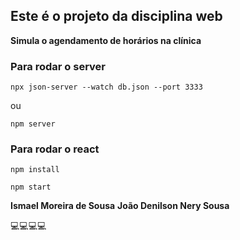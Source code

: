 ## Este é o projeto da disciplina web

**Simula o agendamento de horários na clínica**

### Para rodar o server

`npx json-server --watch db.json --port 3333`
 
ou

`npm server`

### Para rodar o react

`npm install`

`npm start`

**Ismael Moreira de Sousa**
**João Denilson Nery Sousa**

💻💻💻💻